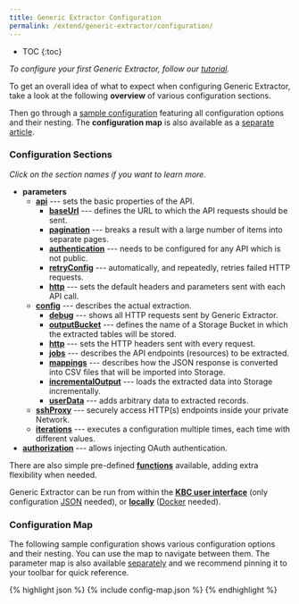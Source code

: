 ```yaml
---
title: Generic Extractor Configuration
permalink: /extend/generic-extractor/configuration/
---
```


* TOC
{:toc}

*To configure your first Generic Extractor, follow our [tutorial](/extend/generic-extractor/tutorial/).*

To get an overall idea of what to expect when configuring Generic Extractor, take a look at the following **overview** of various configuration sections.

Then go through a [sample configuration](#configuration-map) featuring all configuration options and their
nesting. The **configuration map** is also available as a [separate article](/extend/generic-extractor/map/).

### Configuration Sections
*Click on the section names if you want to learn more.*

- **parameters**
	- [**api**](/extend/generic-extractor/configuration/api/) --- sets the basic properties of the API.
		- [**baseUrl**](/extend/generic-extractor/configuration/api/#base-url) --- defines the URL to which the
		API requests should be sent.
		- [**pagination**](/extend/generic-extractor/configuration/api/pagination/) --- breaks a result with a
		large number of items into separate pages.
		- [**authentication**](/extend/generic-extractor/configuration/api/authentication/) --- needs to be
		configured for any API which is not public.
		- [**retryConfig**](/extend/generic-extractor/configuration/api/#retry-configuration) --- automatically,
		and repeatedly, retries failed HTTP requests.
		- [**http**](/extend/generic-extractor/configuration/api/#default-http-options) --- sets the default
		headers and parameters sent with each API call.
	- [**config**](/extend/generic-extractor/configuration/config/) --- describes the actual extraction.
		- [**debug**](/extend/generic-extractor/running/#debug-mode) --- shows all HTTP requests sent by
		Generic Extractor.
		- [**outputBucket**](/extend/generic-extractor/configuration/config/#output-bucket) --- defines the name
		of a Storage Bucket in which the extracted tables will be stored.
		- [**http**](/extend/generic-extractor/configuration/config/#http) --- sets the HTTP headers sent with
		every request.
		- [**jobs**](/extend/generic-extractor/configuration/config/jobs/) --- describes the API endpoints
		(resources) to be extracted.
		- [**mappings**](/extend/generic-extractor/configuration/config/#mappings) --- describes how the JSON
		response is converted into CSV files that will be imported into Storage.
		- [**incrementalOutput**](/extend/generic-extractor/incremental/) ---  loads the extracted data into
		Storage incrementally.
		- [**userData**](/extend/generic-extractor/configuration/config/#user-data) --- adds arbitrary data to
		extracted records.
	- [**sshProxy**](/extend/generic-extractor/configuration/ssh-proxy/) --- securely access HTTP(s) endpoints inside your private Network.
	- [**iterations**](/extend/generic-extractor/configuration/iterations/) --- executes a configuration multiple times, each time
with different values.
- [**authorization**](/extend/generic-extractor/configuration/api/authentication/#oauth) --- allows injecting OAuth authentication.

There are also simple pre-defined [**functions**](/extend/generic-extractor/functions/) available, adding extra
flexibility when needed.

Generic Extractor can be run from within the [**KBC user interface**](/extend/generic-extractor/running/) (only
configuration [JSON](/extend/generic-extractor/tutorial/json/) needed), or [**locally**](/extend/generic-extractor/running/#running-locally)
([Docker](/extend/component/docker-tutorial/) needed).

### Configuration Map
The following sample configuration shows various configuration options and their nesting.
You can use the map to navigate between them. The parameter map is also available
[separately](/extend/generic-extractor/map/) and we recommend pinning it to your toolbar for quick reference.

{% highlight json %}
{% include config-map.json %}
{% endhighlight %}

<script>
{% include config-events.js %}
</script>
<style>
pre a {
    border-bottom: 1px dashed navy;
}
</style>
